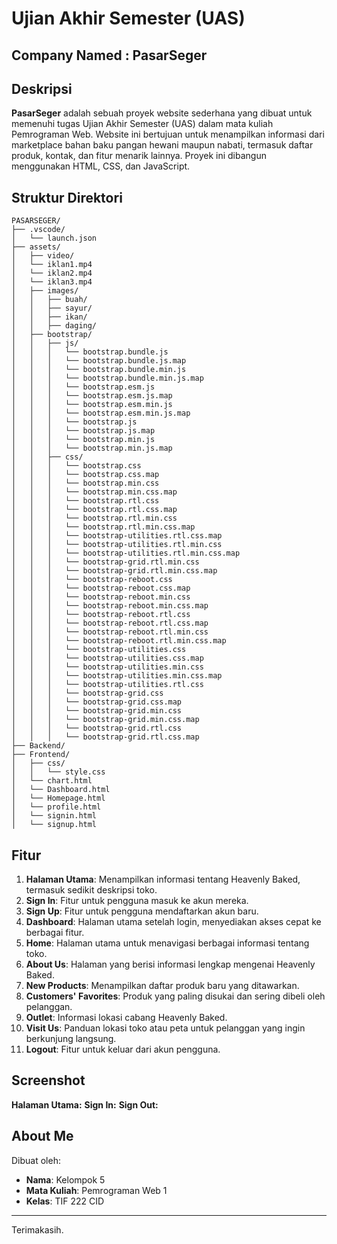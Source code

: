 # Ujian Akhir Semester (UAS) 
## **Company Named : PasarSeger**

## **Deskripsi**
**PasarSeger** adalah sebuah proyek website sederhana yang dibuat untuk memenuhi tugas Ujian Akhir Semester (UAS) dalam mata kuliah Pemrograman Web. Website ini bertujuan untuk menampilkan informasi dari marketplace bahan baku pangan hewani maupun nabati, termasuk daftar produk, kontak, dan fitur menarik lainnya. Proyek ini dibangun menggunakan HTML, CSS, dan JavaScript.

## **Struktur Direktori**
```
PASARSEGER/
├── .vscode/
│   └── launch.json
├── assets/
│   ├── video/
│   └── iklan1.mp4
│   └── iklan2.mp4
│   └── iklan3.mp4
│   ├── images/
│   │   ├── buah/
│   │   ├── sayur/
│   │   ├── ikan/
│   │   ├── daging/
│   ├── bootstrap/
│   │   ├── js/
│   │   │   └── bootstrap.bundle.js
│   │   │   └── bootstrap.bundle.js.map
│   │   │   └── bootstrap.bundle.min.js
│   │   │   └── bootstrap.bundle.min.js.map
│   │   │   └── bootstrap.esm.js
│   │   │   └── bootstrap.esm.js.map
│   │   │   └── bootstrap.esm.min.js
│   │   │   └── bootstrap.esm.min.js.map
│   │   │   └── bootstrap.js
│   │   │   └── bootstrap.js.map
│   │   │   └── bootstrap.min.js
│   │   │   └── bootstrap.min.js.map
│   │   ├── css/
│   │   │   └── bootstrap.css
│   │   │   └── bootstrap.css.map
│   │   │   └── bootstrap.min.css
│   │   │   └── bootstrap.min.css.map
│   │   │   └── bootstrap.rtl.css
│   │   │   └── bootstrap.rtl.css.map
│   │   │   └── bootstrap.rtl.min.css
│   │   │   └── bootstrap.rtl.min.css.map
│   │   │   └── bootstrap-utilities.rtl.css.map
│   │   │   └── bootstrap-utilities.rtl.min.css
│   │   │   └── bootstrap-utilities.rtl.min.css.map
│   │   │   └── bootstrap-grid.rtl.min.css
│   │   │   └── bootstrap-grid.rtl.min.css.map
│   │   │   └── bootstrap-reboot.css
│   │   │   └── bootstrap-reboot.css.map
│   │   │   └── bootstrap-reboot.min.css
│   │   │   └── bootstrap-reboot.min.css.map
│   │   │   └── bootstrap-reboot.rtl.css
│   │   │   └── bootstrap-reboot.rtl.css.map
│   │   │   └── bootstrap-reboot.rtl.min.css
│   │   │   └── bootstrap-reboot.rtl.min.css.map
│   │   │   └── bootstrap-utilities.css
│   │   │   └── bootstrap-utilities.css.map
│   │   │   └── bootstrap-utilities.min.css
│   │   │   └── bootstrap-utilities.min.css.map
│   │   │   └── bootstrap-utilities.rtl.css
│   │   │   └── bootstrap-grid.css
│   │   │   └── bootstrap-grid.css.map
│   │   │   └── bootstrap-grid.min.css
│   │   │   └── bootstrap-grid.min.css.map
│   │   │   └── bootstrap-grid.rtl.css
│   │   │   └── bootstrap-grid.rtl.css.map
├── Backend/
├── Frontend/
│   ├── css/
│   │   └── style.css
│   └── chart.html
│   └── Dashboard.html
│   └── Homepage.html
│   └── profile.html
│   └── signin.html
│   └── signup.html

```          

## **Fitur**
1. **Halaman Utama**: Menampilkan informasi tentang Heavenly Baked, termasuk sedikit deskripsi toko.
2. **Sign In**: Fitur untuk pengguna masuk ke akun mereka.
3. **Sign Up**: Fitur untuk pengguna mendaftarkan akun baru.
4. **Dashboard**: Halaman utama setelah login, menyediakan akses cepat ke berbagai fitur.
5. **Home**: Halaman utama untuk menavigasi berbagai informasi tentang toko.
6. **About Us**: Halaman yang berisi informasi lengkap mengenai Heavenly Baked.
7. **New Products**: Menampilkan daftar produk baru yang ditawarkan.
8. **Customers' Favorites**: Produk yang paling disukai dan sering dibeli oleh pelanggan.
9. **Outlet**: Informasi lokasi cabang Heavenly Baked.
10. **Visit Us**: Panduan lokasi toko atau peta untuk pelanggan yang ingin berkunjung langsung.
11. **Logout**: Fitur untuk keluar dari akun pengguna.
        

## **Screenshot**
**Halaman Utama:**
**Sign In:**
**Sign Out:**
## **About Me**


Dibuat oleh:
- **Nama**: Kelompok 5
- **Mata Kuliah**: Pemrograman Web 1
- **Kelas**: TIF 222 CID 

---

Terimakasih.
